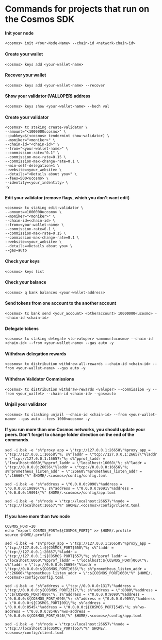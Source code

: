 # Commands for projects that run on the Cosmos SDK

#### Init your node
```
<cosmos> init <Your-Node-Name> --chain-id <network-chain-id>
```
#### Create your wallet
```
<cosmos> keys add <your-wallet-name>
```
#### Recover your wallet
```
<cosmos> keys add <your-wallet-name> --recover
```
#### Show your validator (VALLOPER) address
```
<cosmos> keys show <your-wallet-name> --bech val
```
#### Create your validator
```
<cosmos> tx staking create-validator \
--amount="<1000000ucosmo>" \
--pubkey=$(<cosmos> tendermint show-validator) \
--moniker="<moniker>" \
--chain-id="<chain-id>" \
--from="<your-wallet-name>" \
--commission-rate="0.1" \
--commission-max-rate=0.15 \
--commission-max-change-rate=0.1 \
--min-self-delegation=1 \
--website=<your_website> \
--details="<Details about you>" \
--fees=500<ucosmo> \
--identity=<your_indentity> \
-y
 ```
 #### Edit your validator (remove flags, which you don't want edit)
 ```
<cosmos> tx staking edit-validator \
--amount=<1000000ucosmo> \
--moniker="<moniker>" \
--chain-id=<chain-id> \
--from=<your-wallet-name> \
--commission-rate=0.1 \
--commission-max-rate=0.15 \
--commission-max-change-rate=0.1 \
--website=<your_website> \
--details=<Details about you> \
--gas=auto
 ```
#### Check your keys
```
<cosmos> keys list
```
#### Check your balance 
```
<cosmos> q bank balances <your-wallet-address>
```
#### Send tokens from one account to the another account
```
<cosmos> tx bank send <your_account> <otheraccount> 10000000<ucosmo> --chain-id <chain-id>
```
#### Delegate tokens
```
<cosmos> tx staking delegate <to-valoper> <ammountucosmo> --chain-id <chain-id> --from <your-wallet-name> --gas auto -y
```
#### Withdraw delegation rewards
```
<cosmos> tx distribution withdraw-all-rewards --chain-id <chain-id> --from <your-wallet-name> --gas auto -y
```
#### Withdraw Validator Commissions
```
<cosmos> tx distribution withdraw-rewards <valoper> --commission -y --from <your_wallet> --chain-id <chain-id> --gas=auto 
```
#### Unjail your validator
```
<cosmos> tx slashing unjail --chain-id <chain-id> --from <your-wallet-name> --gas auto --fees 1000<ucosmo> -y
```
#### If you run more than one Cosmos networks, you should update your peers. Don't forget to change folder direction on the end of the commands.
```
sed -i.bak -e "s%^proxy_app = \"tcp://127.0.0.1:26658\"%proxy_app = \"tcp://127.0.0.1:16658\"%; s%^laddr = \"tcp://127.0.0.1:26657\"%laddr = \"tcp://127.0.0.1:16657\"%; s%^pprof_laddr = \"localhost:6060\"%pprof_laddr = \"localhost:16060\"%; s%^laddr = \"tcp://0.0.0.0:26656\"%laddr = \"tcp://0.0.0.0:16656\"%; s%^prometheus_listen_addr = \":26660\"%prometheus_listen_addr = \":16660\"%" $HOME/.<cosmos>/config/config.toml
```
```
sed -i.bak -e "s%^address = \"0.0.0.0:9090\"%address = \"0.0.0.0:19090\"%; s%^address = \"0.0.0.0:9091\"%address = \"0.0.0.0:19091\"%" $HOME/.<cosmos>/config/app.toml
```
```
sed -i.bak -e "s%^node = \"tcp://localhost:26657\"%node = \"tcp://localhost:16657\"%" $HOME/.<cosmos>/config/client.toml
```
#### If you have more than two node

```
COSMOS_PORT=20
echo "export COSMOS_PORT=${COSMOS_PORT}" >> $HOME/.profile
source $HOME/.profile
```
```
sed -i.bak -e "s%^proxy_app = \"tcp://127.0.0.1:26658\"%proxy_app = \"tcp://127.0.0.1:${COSMOS_PORT}658\"%; s%^laddr = \"tcp://127.0.0.1:26657\"%laddr = \"tcp://127.0.0.1:${COSMOS_PORT}657\"%; s%^pprof_laddr = \"localhost:6060\"%pprof_laddr = \"localhost:${COSMOS_PORT}060\"%; s%^laddr = \"tcp://0.0.0.0:26656\"%laddr = \"tcp://0.0.0.0:${COSMOS_PORT}656\"%; s%^prometheus_listen_addr = \":26660\"%prometheus_listen_addr = \":${COSMOS_PORT}660\"%" $HOME/.<cosmos>/config/config.toml
```
```
sed -i.bak -e "s%^address = \"tcp://0.0.0.0:1317\"%address = \"tcp://0.0.0.0:${COSMOS_PORT}317\"%; s%^address = \":8080\"%address = \":${COSMOS_PORT}080\"%; s%^address = \"0.0.0.0:9090\"%address = \"0.0.0.0:${COSMOS_PORT}090\"%; s%^address = \"0.0.0.0:9091\"%address = \"0.0.0.0:${COSMOS_PORT}091\"%; s%^address = \"0.0.0.0:8545\"%address = \"0.0.0.0:${COSMOS_PORT}545\"%; s%^ws-address = \"0.0.0.0:8546\"%ws-address = \"0.0.0.0:${COSMOS_PORT}546\"%" $HOME/.<cosmos>/config/app.toml
```
```
sed -i.bak -e "s%^node = \"tcp://localhost:26657\"%node = \"tcp://localhost:${COSMOS_PORT}657\"%" $HOME/.<cosmos>/config/client.toml
